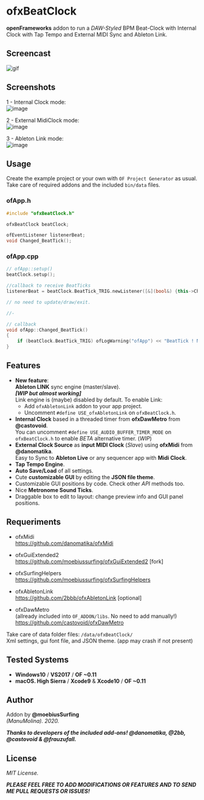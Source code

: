 # ofxBeatClock

**openFrameworks** addon to run a *DAW-Styled* BPM Beat-Clock with Internal Clock with Tap Tempo and External MIDI Sync and Ableton Link.

## Screencast

![gif](/readme_images/ofxBeatClock.gif?raw=true "gif")

## Screenshots

1 - Internal Clock mode:  
![image](/readme_images/Capture1.PNG?raw=true "image")

2 - External MidiClock mode:  
![image](/readme_images/Capture2.PNG?raw=true "image")

3 - Ableton Link mode:  
![image](/readme_images/Capture3.PNG?raw=true "image")


## Usage

Create the example project or your own with ```OF Project Generator``` as usual.  
Take care of required addons and the included ```bin/data``` files.  

### ofApp.h
```cpp
#include "ofxBeatClock.h"

ofxBeatClock beatClock;

ofEventListener listenerBeat;
void Changed_BeatTick();
```

### ofApp.cpp
```cpp
// ofApp::setup()
beatClock.setup();

//callback to receive BeatTicks
listenerBeat = beatClock.BeatTick_TRIG.newListener([&](bool&) {this->Changed_BeatTick(); });

// no need to update/draw/exit.

//-

// callback
void ofApp::Changed_BeatTick()
{
	if (beatClock.BeatTick_TRIG) ofLogWarning("ofApp") << "BeatTick ! Number: " << beatClock.Beat_current;
}
```

## Features

* **New feature**:  
**Ableton LINK** sync engine (master/slave).  
  **_[WIP but almost working]_**  
  Link engine is (maybe) disabled by default. To enable Link:
  * Add ```ofxAbletonLink``` addon to your app project. 
  * Uncomment ```#define USE_ofxAbletonLink``` on ```ofxBeatClock.h```. 
* **Internal Clock** based in a threaded timer from **ofxDawMetro** from **@castovoid**.  
You can uncomment `#define USE_AUDIO_BUFFER_TIMER_MODE` on `ofxBeatClock.h` to enable *BETA* alternative timer. (*WIP*)
* **External Clock Source** as **input MIDI Clock** (*Slave*) using **ofxMidi** from **@danomatika**.  
Easy to Sync to **Ableton Live** or any sequencer app with **Midi Clock**.
* **Tap Tempo Engine**.
* **Auto Save/Load** of all settings.
* Cute **customizable GUI** by editing the **JSON file theme**.
* Customizable GUI positions by code. Check other *API* methods too.
* Nice **Metronome Sound Ticks**.
* Draggable box to edit to layout: change preview info and GUI panel positions.

## Requeriments

* ofxMidi  
https://github.com/danomatika/ofxMidi  

* ofxGuiExtended2  
https://github.com/moebiussurfing/ofxGuiExtended2 [fork]  

* ofxSurfingHelpers  
https://github.com/moebiussurfing/ofxSurfingHelpers

* ofxAbletonLink  
https://github.com/2bbb/ofxAbletonLink [optional]  

* ofxDawMetro  
(allready included into ```OF_ADDON/libs```. No need to add manually!)  
https://github.com/castovoid/ofxDawMetro

Take care of data folder files:
```/data/ofxBeatClock/```  
Xml settings, gui font file, and JSON theme. (app may crash if not present)

## Tested Systems
- **Windows10** / **VS2017** / **OF ~0.11**
- **macOS. High Sierra** / **Xcode9** & **Xcode10** / **OF ~0.11**

## Author
Addon by **@moebiusSurfing**  
*(ManuMolina). 2020.*

**_Thanks to developers of the included add-ons! @danomatika, @2bb, @castovoid & @frauzufall._**

## License
*MIT License.*

**_PLEASE FEEL FREE TO ADD MODIFICATIONS OR FEATURES AND TO SEND ME PULL REQUESTS OR ISSUES!_**
